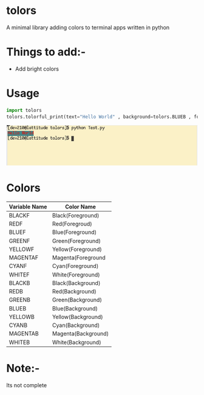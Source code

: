 # tolors
A minimal library adding colors to terminal apps written in python

# Things to add:-

- Add bright colors

# Usage

```python
import tolors
tolors.tolorful_print(text="Hello World" , background=tolors.BLUEB , foreground=tolors.REDF)
```

![master](src/test.png)

# Colors

| Variable Name    | Color Name |
| ----------- | ----------- |
| BLACKF    | Black(Foreground) 
| REDF   | Red(Foregroud)  |
| BLUEF   | Blue(Foreground)       |
| GREENF   | Green(Foreground)   |
| YELLOWF   | Yellow(Foreground)       |
| MAGENTAF   | Magenta(Foreground        |
| CYANF   | Cyan(Foreground)       |
| WHITEF   | White(Foreground)        |
| BLACKB  | Black(Background)       |
| REDB   | Red(Background)        |
| GREENB   | Green(Background)        |
| BLUEB  | Blue(Background)     |
| YELLOWB   | Yellow(Background)        |
| CYANB   | Cyan(Background)        |
| MAGENTAB  | Magenta(Background)        |
| WHITEB  | White(Background)        |


# Note:-

Its not complete
